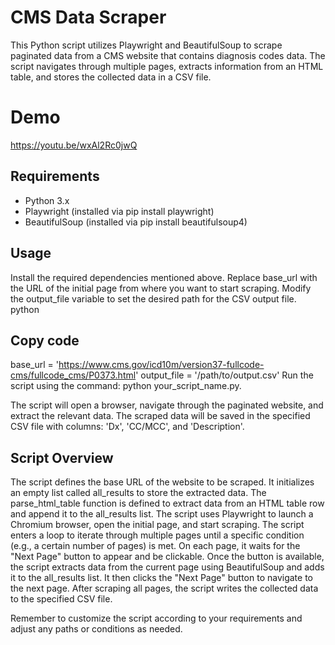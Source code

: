 # CMS Data Scraper
This Python script utilizes Playwright and BeautifulSoup to scrape paginated data from a CMS website that contains diagnosis codes data. The script navigates through multiple pages, extracts information from an HTML table, and stores the collected data in a CSV file.

# Demo 
https://youtu.be/wxAl2Rc0jwQ

## Requirements
- Python 3.x
- Playwright (installed via pip install playwright)
- BeautifulSoup (installed via pip install beautifulsoup4)

## Usage
Install the required dependencies mentioned above.
Replace base_url with the URL of the initial page from where you want to start scraping.
Modify the output_file variable to set the desired path for the CSV output file.
python
## Copy code
base_url = 'https://www.cms.gov/icd10m/version37-fullcode-cms/fullcode_cms/P0373.html'
output_file = '/path/to/output.csv'
Run the script using the command: python your_script_name.py.

The script will open a browser, navigate through the paginated website, and extract the relevant data. The scraped data will be saved in the specified CSV file with columns: 'Dx', 'CC/MCC', and 'Description'.

## Script Overview
The script defines the base URL of the website to be scraped.
It initializes an empty list called all_results to store the extracted data.
The parse_html_table function is defined to extract data from an HTML table row and append it to the all_results list.
The script uses Playwright to launch a Chromium browser, open the initial page, and start scraping.
The script enters a loop to iterate through multiple pages until a specific condition (e.g., a certain number of pages) is met.
On each page, it waits for the "Next Page" button to appear and be clickable.
Once the button is available, the script extracts data from the current page using BeautifulSoup and adds it to the all_results list.
It then clicks the "Next Page" button to navigate to the next page.
After scraping all pages, the script writes the collected data to the specified CSV file.

Remember to customize the script according to your requirements and adjust any paths or conditions as needed.

